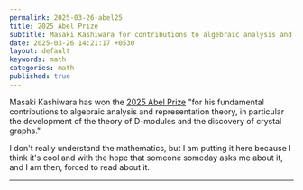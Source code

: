 ```yaml
---
permalink: 2025-03-26-abel25
title: 2025 Abel Prize
subtitle: Masaki Kashiwara for contributions to algebraic analysis and representation theory
date: 2025-03-26 14:21:17 +0530
layout: default
keywords: math
categories: math
published: true
---
```


Masaki Kashiwara has won the [2025 Abel Prize](https://abelprize.no/abel-prize-laureates/2025) "for his fundamental contributions to algebraic analysis and representation theory, in particular the development of the theory of D-modules and the discovery of crystal graphs."  

I don't really understand the mathematics, but I am putting it here because I think it's cool and with the hope that someone someday asks me about it, and I am then, forced to read about it.

---
